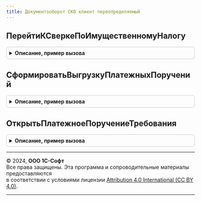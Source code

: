 ```yaml
---
title: Документооборот СКО клиент переопределяемый
---
```



## ПерейтиКСверкеПоИмущественномуНалогу
<details style="margin: 1em 0; padding: 0.5em; border: 1px solid #ccc; border-radius: 6px;">

<summary style="font-weight: bold; cursor: pointer;">Описание, пример вызова</summary>

```bsl

// Обработчик команды перехода к сверке имущественного налога из входящего сообщения ФНС
//
// Параметры:
//  Форма     - ФормаКлиентскогоПриложения - форма, из которой выполняется открытие сверки
//  Сообщение - СправочникСсылка.ДокументыРеализацииПолномочийНалоговыхОрганов - входящее сообщение из ФНС
//              с расчетом имущественных налогов
//
Процедура ПерейтиКСверкеПоИмущественномуНалогу(Форма, Сообщение) Экспорт
```

Пример вызова
```bsl
ДокументооборотСКОКлиентПереопределяемый.ПерейтиКСверкеПоИмущественномуНалогу(Форма, Сообщение) 
```
</details>

## СформироватьВыгрузкуПлатежныхПоручений
<details style="margin: 1em 0; padding: 0.5em; border: 1px solid #ccc; border-radius: 6px;">

<summary style="font-weight: bold; cursor: pointer;">Описание, пример вызова</summary>

```bsl

// Переходит к форме выгрузки документов вида "Платежное поручение"
//
// Параметры:
//  Форма     - ФормаКлиентскогоПриложения - форма, из которой выполняется открытие сверки
//  МассивПлатежныхПоручений - Массив из Ссылка - ссылки на сформированные документы платежей в потребителе
//                           - Массив из Строка - навигационные ссылки на сформированные документы платежей в потребителе
//
Процедура СформироватьВыгрузкуПлатежныхПоручений(Форма, МассивПлатежныхПоручений) Экспорт
```

Пример вызова
```bsl
ДокументооборотСКОКлиентПереопределяемый.СформироватьВыгрузкуПлатежныхПоручений(Форма, МассивПлатежныхПоручений) 
```
</details>

## ОткрытьПлатежноеПоручениеТребования
<details style="margin: 1em 0; padding: 0.5em; border: 1px solid #ccc; border-radius: 6px;">

<summary style="font-weight: bold; cursor: pointer;">Описание, пример вызова</summary>

```bsl

// Открывает форму платежного поручения в конфигурации потребителя
//
// Параметры:
//  ПараметрыФормы           - Структура - параметры для открытия формы
//  Открыта                  - Булево - статус открытия формы, если не ИСТИНА, то открывается стандартная форма объекта
//
Процедура ОткрытьПлатежноеПоручениеТребования(ПараметрыФормы, Открыта) Экспорт
```

Пример вызова
```bsl
ДокументооборотСКОКлиентПереопределяемый.ОткрытьПлатежноеПоручениеТребования(ПараметрыФормы, Открыта) 
```
</details>

---

© 2024, **ООО 1С-Софт**  
Все права защищены. Эта программа и сопроводительные материалы предоставляются  
в соответствии с условиями лицензии [Attribution 4.0 International (CC BY 4.0)](https://creativecommons.org/licenses/by/4.0/legalcode).

---
